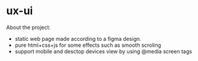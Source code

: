 # ux-ui
About the project:
- static web page made according to a figma design.
- pure html+css+js for some effects such as smooth scroling
- support mobile and desctop devices view by using @media screen tags
